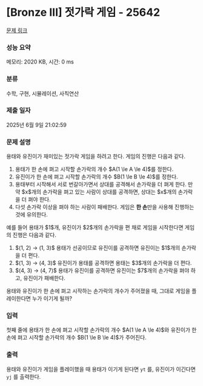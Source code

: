 # [Bronze III] 젓가락 게임 - 25642 

[문제 링크](https://www.acmicpc.net/problem/25642) 

### 성능 요약

메모리: 2020 KB, 시간: 0 ms

### 분류

수학, 구현, 시뮬레이션, 사칙연산

### 제출 일자

2025년 6월 9일 21:02:59

### 문제 설명

<p>용태와 유진이가 재미있는 젓가락 게임을 하려고 한다. 게임의 진행은 다음과 같다.</p>

<ol>
	<li>용태가 한 손에 펴고 시작할 손가락의 개수 $A(1 \le A \le 4)$를 정한다.</li>
	<li>유진이가 한 손에 펴고 시작할 손가락의 개수 $B(1 \le B \le 4)$를 정한다.</li>
	<li>용태부터 시작해서 서로 번갈아가면서 상대를 공격해서 손가락을 더 펴게 한다. 만약 $x$개의 손가락을 펴고 있는 사람이 상대를 공격하면, 상대는 $x$개의 손가락을 더 펴야 한다.</li>
	<li>다섯 손가락 이상을 펴야 하는 사람이 패배한다. 게임은 <strong>한 손</strong>만을 사용해 진행하는 것에 유의한다.</li>
</ol>

<p>예를 들어 용태가 $1$개, 유진이가 $2$개의 손가락을 편 채로 게임을 시작한다면 게임의 진행은 다음과 같다.</p>

<ol>
	<li>$(1, 2) → (1, 3)$ 용태가 선공이므로 유진이를 공격하면 유진이는 $1$개의 손가락을 더 편다.</li>
	<li>$(1, 3) → (4, 3)$ 유진이가 용태를 공격하면 용태는 $3$개의 손가락을 더 편다.</li>
	<li>$(4, 3) → (4, 7)$ 용태가 유진이를 공격하면 유진이는 $7$개의 손가락을 펴야 하고, 유진이가 패배한다.</li>
</ol>

<p>용태와 유진이가 한 손에 펴고 시작하는 손가락의 개수가 주어졌을 때, 그대로 게임을 플레이한다면 누가 이기게 될까?</p>

### 입력 

 <p>첫째 줄에 용태가 한 손에 펴고 시작할 손가락의 개수 $A(1 \le A \le 4)$와 유진이가 한 손에 펴고 시작할 손가락의 개수 $B(1 \le B \le 4)$가 주어진다.</p>

### 출력 

 <p>용태와 유진이가 게임을 플레이했을 때 용태가 이기게 된다면 <code>yt</code> 를, 유진이가 이긴다면 <code>yj</code> 를 출력한다.</p>

